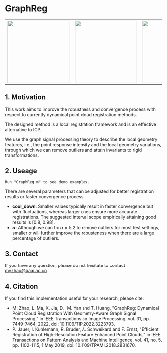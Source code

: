# GraphReg
<table>
    <tr>
        <td ><center><img src="https://github.com/zikai1/GraphReg/blob/main/GraphReg/input_clean.png" width = "200" height = "200"> </center></td>
        <td ><center><img src="https://github.com/zikai1/GraphReg/blob/main/GraphReg/result_clean.png" width = "200" height = "200"> </center></td>
        <td ><center><img src="https://github.com/zikai1/GraphReg/blob/main/GraphReg/input.png" width = "200" height = "200"> </center></td>
        <td ><center><img src="https://github.com/zikai1/GraphReg/blob/main/GraphReg/result.png" width = "200" height = "200"> </center></td>
    </tr>
</table>

## 1. Motivation
This work aims to improve the robustness and convergence process with respect to currently dynamical point cloud registration methods. 

The designed method is a local registration framework and is an effective alternative to ICP.

We use the graph signal processing theory to describe the local geometry features, i.e., the point response intensity and the local geometry variations, through which we can remove outliers and attain invariants to rigid transformations.

## 2. Useage

`Run "GraphReg.m" to see demo examples.`

There are several parameters that can be adjusted for better registration results or faster convergence process:
+ **cool_down**: Smaller values typically result in faster convergence but with fluctuations, whereas larger ones ensure more accurate registrations. The suggested interval scope empirically attaining good results is [0.8, 0.98]. 
+ **$\alpha$**: Although we can fix $\alpha=5.2$ to remove outliers for most test settings, smaller $\alpha$ will further improve the robusteness when there are a large percentage of outliers. 

## 3. Contact
If you have any question, please do not hesitate to contact myzhao@baai.ac.cn

## 4. Citation
If you find this implementation useful for your research, please cite:
+ M. Zhao, L. Ma, X. Jia, D. -M. Yan and T. Huang, "GraphReg: Dynamical Point Cloud Registration With Geometry-Aware Graph Signal Processing," in IEEE Transactions on Image Processing, vol. 31, pp. 7449-7464, 2022, doi: 10.1109/TIP.2022.3223793.
+ P. Jauer, I. Kuhlemann, R. Bruder, A. Schweikard and F. Ernst, "Efficient Registration of High-Resolution Feature Enhanced Point Clouds," in IEEE Transactions on Pattern Analysis and Machine Intelligence, vol. 41, no. 5, pp. 1102-1115, 1 May 2019, doi: 10.1109/TPAMI.2018.2831670.

